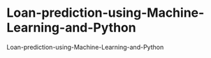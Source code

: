 # Loan-prediction-using-Machine-Learning-and-Python
Loan-prediction-using-Machine-Learning-and-Python

